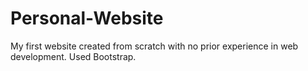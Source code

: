 # Personal-Website
My first website created from scratch with no prior experience in web development. Used Bootstrap.
